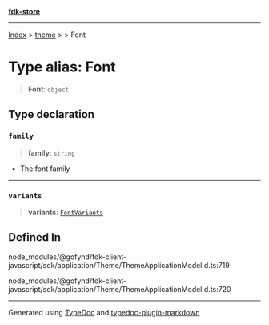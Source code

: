 [**fdk-store**](../../../README.md)
***

[Index](../../../API.md) > [theme](../../README.md) > [<internal>](../README.md) > Font

# Type alias: Font

> **Font**: `object`

## Type declaration

### `family`

> **family**: `string`

- The font family

***

### `variants`

> **variants**: [`FontVariants`](type-alias.FontVariants.md)

## Defined In

node\_modules/@gofynd/fdk-client-javascript/sdk/application/Theme/ThemeApplicationModel.d.ts:719

node\_modules/@gofynd/fdk-client-javascript/sdk/application/Theme/ThemeApplicationModel.d.ts:720

***
Generated using [TypeDoc](https://typedoc.org/) and [typedoc-plugin-markdown](https://www.npmjs.com/package/typedoc-plugin-markdown)
